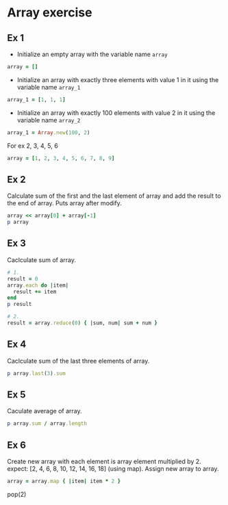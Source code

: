 # Array exercise

## Ex 1

* Initialize an empty array with the variable name ```array```

```rb
array = []
```

* Initialize an array with exactly three elements with value 1 in it using the variable name ```array_1```

```rb
array_1 = [1, 1, 1]
```

* Initialize an array with exactly 100 elements with value 2 in it using the variable name ```array_2```

```rb
array_1 = Array.new(100, 2)
```

For ex 2, 3, 4, 5, 6

```rb
array = [1, 2, 3, 4, 5, 6, 7, 8, 9]
```

## Ex 2

Calculate sum of the first and the last element of array and add the result to the end of array.
Puts array after modify.

```rb
array << array[0] + array[-1]
p array
```

## Ex 3

Caclculate sum of array.

```rb
# 1.
result = 0
array.each do |item|
  result += item
end
p result

# 2.
result = array.reduce(0) { |sum, num| sum + num }
```

## Ex 4

Caclculate sum of the last three elements of array.

```rb
p array.last(3).sum
```

## Ex 5

Caculate average of array.

```rb
p array.sum / array.length
```

## Ex 6

Create new array with each element is array element multiplied by 2.
expect: [2, 4, 6, 8, 10, 12, 14, 16, 18] (using map). Assign new array to array.

```rb
array = array.map { |item| item * 2 }
```
pop(2)


